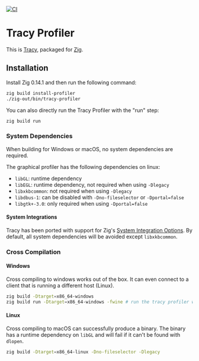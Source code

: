 [![CI](https://github.com/allyourcodebase/tracy/actions/workflows/build.yml/badge.svg)](https://github.com/allyourcodebase/tracy/actions)

# Tracy Profiler

This is [Tracy](https://github.com/wolfpld/tracy), packaged for [Zig](https://ziglang.org/).

## Installation

Install Zig 0.14.1 and then run the following command:

```bash
zig build install-profiler
./zig-out/bin/tracy-profiler
```

You can also directly run the Tracy Profiler with the "run" step:

```bash
zig build run
```

### System Dependencies

When building for Windows or macOS, no system dependencies are required.

The graphical profiler has the following dependencies on linux:

- `libGL`: runtime dependency
- `libEGL`: runtime dependency, not required when using `-Dlegacy`
- `libxkbcommon`: not required when using `-Dlegacy`
- `libdbus-1`: can be disabled with `-Dno-fileselector` or `-Dportal=false`
- `libgtk+-3.0`: only required when using `-Dportal=false`

#### System Integrations

Tracy has been ported with support for Zig's [System Integration Options](https://ziglang.org/download/0.12.0/release-notes.html#Ability-to-Declare-Optional-System-Library-Integration). By default, all system dependencies will be avoided except `libxkbcommon`.

### Cross Compilation

#### Windows

Cross compiling to windows works out of the box. It can even connect to a client that is running a different host (Linux).

```bash
zig build -Dtarget=x86_64-windows
zig build run -Dtarget=x86_64-windows -fwine # run the tracy profiler with Wine
```

#### Linux

Cross compiling to macOS can successfully produce a binary. The binary has a runtime dependency on `libGL` and will fail if it can't be found with `dlopen`.

```bash
zig build -Dtarget=x86_64-linux -Dno-fileselector -Dlegacy
```

